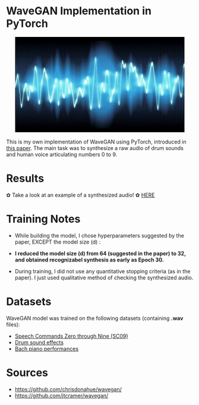 # WaveGAN Implementation in PyTorch

<p align="center"><img src="images/waveform.jpg" height = "256"></p>

This is my own implementation of WaveGAN using PyTorch, introduced in [this paper](https://arxiv.org/pdf/1802.04208.pdf). The main task was to synthesize a raw audio of drum sounds and human voice articulating numbers 0 to 9.


# Results

✿ Take a look at an example of a synthesized audio! ✿ [HERE](https://soundcloud.com/lucrece-summer/1-2-3-4-by-wavegan)


# Training Notes


* While building the model, I chose hyperparameters suggested by the paper, EXCEPT the model size (d) :


* **I reduced the model size (d) from 64 (suggested in the paper) to 32, and obtained recognizabel synthesis as early as Epoch 30.**


* During training, I did not use any quantitative stopping criteria (as in the paper). I just used qualitative method of checking the synthesized audio.


# Datasets

WaveGAN model was trained on the following datasets (containing **.wav** files): 

- [Speech Commands Zero through Nine (SC09)](http://deepyeti.ucsd.edu/cdonahue/wavegan/data/sc09.tar.gz)
- [Drum sound effects](http://deepyeti.ucsd.edu/cdonahue/wavegan/data/drums.tar.gz)
- [Bach piano performances](http://deepyeti.ucsd.edu/cdonahue/wavegan/data/mancini_piano.tar.gz)


# Sources

* https://github.com/chrisdonahue/wavegan/
* https://github.com/jtcramer/wavegan/
